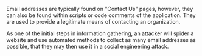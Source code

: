 Email addresses are typically found on "Contact Us" pages, however, they can also be found within scripts or code comments of the application. They are used to provide a legitimate means of contacting an organization.

As one of the initial steps in information gathering, an attacker will spider a website and use automated methods to collect as many email addresses as possible, that they may
then use it in a social engineering attack.
